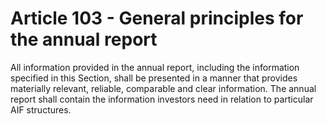 # Article 103 - General principles for the annual report


All information provided in the annual report, including the information specified in this Section, shall be presented in a manner that provides materially relevant, reliable, comparable and clear information. The annual report shall contain the information investors need in relation to particular AIF structures.

